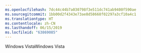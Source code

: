 ```yaml
---
ms.openlocfilehash: 7dc44c44b7a030798f3e511dc741ab9400f590ae
ms.sourcegitcommit: 1bb00d2f4343e73ae8d58668f02297a3cf10a4c1
ms.translationtype: HT
ms.contentlocale: zh-CN
ms.lasthandoff: 06/15/2019
ms.locfileid: "63869085"
---
```

<span data-ttu-id="1ab19-101">Windows Vista</span><span class="sxs-lookup"><span data-stu-id="1ab19-101">Windows Vista</span></span>